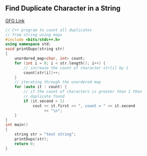 ## Find Duplicate Character in a String
[GFG Link](https://www.geeksforgeeks.org/print-all-the-duplicates-in-the-input-string/)

```cpp
// C++ program to count all duplicates
// from string using maps
#include <bits/stdc++.h>
using namespace std;
void printDups(string str)
{
    unordered_map<char, int> count;
    for (int i = 0; i < str.length(); i++) {
        // increase the count of character str[i] by 1
        count[str[i]]++;
    }
    // iterating through the unordered map
    for (auto it : count) {
        // if the count of characters is greater than 1 then
        // duplicate found
        if (it.second > 1)
            cout << it.first << ", count = " << it.second
                 << "\n";
    }
}
int main()
{
    string str = "test string";
    printDups(str);
    return 0;
}
```